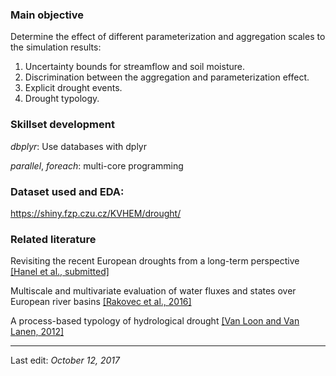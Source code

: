 
### Main objective

Determine the effect of different parameterization and aggregation scales to the simulation results:

1.  Uncertainty bounds for streamflow and soil moisture.
2.  Discrimination between the aggregation and parameterization effect.
3.  Explicit drought events.
4.  Drought typology.

### Skillset development

*dbplyr*: Use databases with dplyr

*parallel*, *foreach*: multi-core programming

### Dataset used and EDA:

<https://shiny.fzp.czu.cz/KVHEM/drought/>

### Related literature

Revisiting the recent European droughts from a long-term perspective [\[Hanel et al., submitted\]](https://owncloud.cesnet.cz/index.php/s/wpFXfeHkZm3smYH)

Multiscale and multivariate evaluation of water fluxes and states over European river basins [\[Rakovec et al., 2016\]](https://www.researchgate.net/profile/Luis_Samaniego/publication/282076923_Multiscale_and_Multivariate_Evaluation_of_Water_Fluxes_and_States_over_European_River_Basins/links/56e0202a08aec4b3333cfec3/Multiscale-and-Multivariate-Evaluation-of-Water-Fluxes-and-States-over-European-River-Basins.pdf)

A process-based typology of hydrological drought [\[Van Loon and Van Lanen, 2012\]](http://library.wur.nl/WebQuery/wurpubs/fulltext/217574)

------------------------------------------------------------------------

Last edit: *October 12, 2017*
